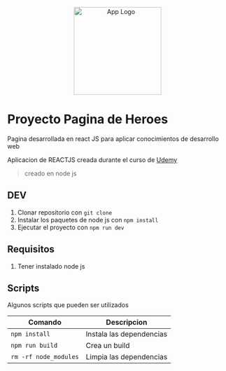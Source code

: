 <p align="center">
  <a href="https://react.dev/" target="blank">
  <img src="https://cdn.hashnode.com/res/hashnode/image/upload/v1647490619965/P1dsNgj-f1.png" width="200" alt="App Logo" /></a>
</p>

# Proyecto Pagina de Heroes

Pagina desarrollada en react JS para aplicar conocimientos de desarrollo web

Aplicacion de REACTJS creada durante el curso de [Udemy](https://www.udemy.com/course/react-cero-experto/)

> creado en node js

## DEV

1. Clonar repositorio con `git clone`
2. Instalar los paquetes de node js con `npm install`
3. Ejecutar el proyecto con `npm run dev`

## Requisitos

1. Tener instalado node js

## Scripts

Algunos scripts que pueden ser utilizados

| Comando               | Descripcion              |
| --------------------- | ------------------------ |
| `npm install`         | Instala las dependencias |
| `npm run build`       | Crea un build            |
| `rm -rf node_modules` | Limpia las dependencias  |
